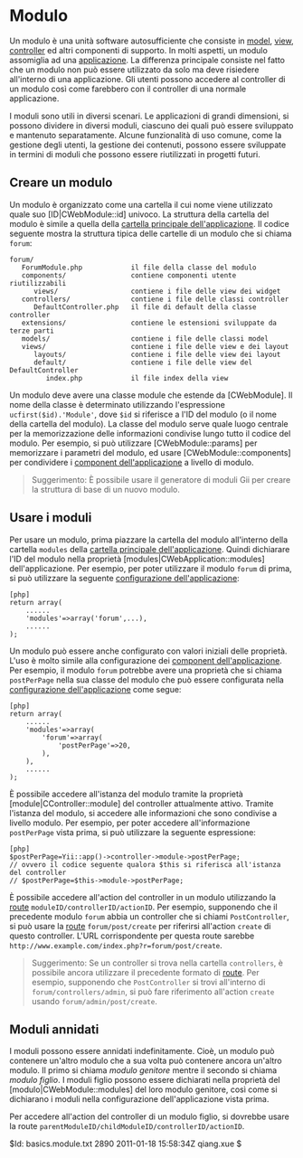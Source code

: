 Modulo
======

Un modulo è una unità software autosufficiente che consiste in 
[model](/doc/guide/basics.model), [view](/doc/guide/basics.view), 
[controller](/doc/guide/basics.controller) ed altri componenti di 
supporto. In molti aspetti, un modulo assomiglia ad una 
[applicazione](/doc/guide/basics.application). La differenza principale 
consiste nel fatto che un modulo non può essere utilizzato da solo ma deve risiedere 
all'interno di una applicazione. Gli utenti possono accedere al controller di un 
modulo così come farebbero con il controller di una normale applicazione.

I moduli sono utili in diversi scenari. Le applicazioni di grandi dimensioni, si 
possono dividere in diversi moduli, ciascuno dei quali può essere sviluppato e 
mantenuto separatamente. Alcune funzionalità di uso comune, come la gestione degli 
utenti, la gestione dei contenuti, possono essere sviluppate in termini di 
moduli che possono essere riutilizzati in progetti futuri.

Creare un modulo
---------------

Un modulo è organizzato come una cartella il cui nome viene utilizzato quale suo 
[ID|CWebModule::id] univoco. La struttura della cartella del modulo è simile a quella della 
[cartella principale dell'applicazione](/doc/guide/basics.application#application-base-directory). 
Il codice seguente mostra la struttura tipica delle cartelle di un modulo che si chiama `forum`:

~~~
forum/
   ForumModule.php            il file della classe del modulo
   components/                contiene componenti utente riutilizzabili
      views/                  contiene i file delle view dei widget 
   controllers/               contiene i file delle classi controller
      DefaultController.php   il file di default della classe controller 
   extensions/                contiene le estensioni sviluppate da terze parti
   models/                    contiene i file delle classi model 
   views/                     contiene i file delle view e dei layout
      layouts/                contiene i file delle view dei layout
      default/                contiene i file delle view del DefaultController
         index.php            il file index della view
~~~

Un modulo deve avere una classe module che estende da [CWebModule]. Il nome della 
classe è determinato utilizzando l'espressione `ucfirst($id).'Module'`, dove `$id` 
si riferisce a l'ID del modulo (o il nome della cartella del modulo). La classe 
del modulo serve quale luogo centrale per la memorizzazione delle informazioni 
condivise lungo tutto il codice del modulo. Per esempio, si può utilizzare 
[CWebModule::params] per memorizzare i parametri del modulo, ed usare 
[CWebModule::components] per condividere i 
[component dell'applicazione](/doc/guide/basics.application#application-component) 
a livello di modulo.

> Suggerimento: È possibile usare il generatore di moduli Gii per creare la struttura di base di un nuovo modulo.


Usare i moduli
------------

Per usare un modulo, prima piazzare la cartella del modulo all'interno della cartella `modules` della 
[cartella principale dell'applicazione](/doc/guide/basics.application#application-base-directory). 
Quindi dichiarare l'ID del modulo nella proprietà [modules|CWebApplication::modules] dell'applicazione. 
Per esempio, per poter utilizzare il modulo `forum` di prima, si può utilizzare la seguente 
[configurazione dell'applicazione](/doc/guide/basics.application#application-configuration):

~~~
[php]
return array(
	......
	'modules'=>array('forum',...),
	......
);
~~~

Un modulo può essere anche configurato con valori iniziali delle proprietà. 
L'uso è molto simile alla configurazione dei 
[component dell'applicazione](/doc/guide/basics.application#application-component). 
Per esempio, il modulo `forum` potrebbe avere una proprietà che si chiama `postPerPage` 
nella sua classe del modulo che può essere configurata nella 
[configurazione dell'applicazione](/doc/guide/basics.application#application-configuration) 
come segue:

~~~
[php]
return array(
	......
	'modules'=>array(
	    'forum'=>array(
	        'postPerPage'=>20,
	    ),
	),
	......
);
~~~

È possibile accedere all'istanza del modulo tramite la proprietà [module|CController::module] 
del controller attualmente attivo. Tramite l'istanza del modulo, si accedere alle informazioni 
che sono condivise a livello modulo. Per esempio, per poter accedere all'informazione 
`postPerPage` vista prima, si può utilizzare la seguente espressione:

~~~
[php]
$postPerPage=Yii::app()->controller->module->postPerPage;
// ovvero il codice seguente qualora $this si riferisca all'istanza del controller
// $postPerPage=$this->module->postPerPage;
~~~

È possibile accedere all'action del controller in un modulo utilizzando la 
[route](/doc/guide/basics.controller#route) `moduleID/controllerID/actionID`. 
Per esempio, supponendo che il precedente modulo `forum` abbia un controller che 
si chiami `PostController`, si può usare la [route](/doc/guide/basics.controller#route) 
`forum/post/create` per riferirsi all'action `create` di questo controller. L'URL 
corrispondente per questa route sarebbe `http://www.example.com/index.php?r=forum/post/create`.

> Suggerimento: Se un controller si trova nella cartella `controllers`, è 
> possibile ancora utilizzare il precedente formato di [route](/doc/guide/basics.controller#route). 
> Per esempio, supponendo che `PostController` si trovi all'interno di `forum/controllers/admin`, 
> si può fare riferimento all'action `create` usando `forum/admin/post/create`.


Moduli annidati
-------------

I moduli possono essere annidati indefinitamente. Cioè, un modulo può contenere 
un'altro modulo che a sua volta può contenere ancora un'altro modulo. Il primo 
si chiama *modulo genitore* mentre il secondo si chiama *modulo figlio*. I moduli 
figlio possono essere dichiarati nella proprietà del [modulo|CWebModule::modules] 
del loro modulo genitore, così come si dichiarano i moduli nella configurazione 
dell'applicazione vista prima.

Per accedere all'action del controller di un modulo figlio, si dovrebbe usare la 
route `parentModuleID/childModuleID/controllerID/actionID`.

<div class="revision">$Id: basics.module.txt 2890 2011-01-18 15:58:34Z qiang.xue $</div>